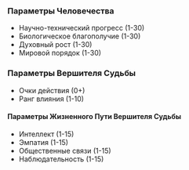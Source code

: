 ### Параметры Человечества
- Научно-технический прогресс (1-30)
- Биологическое благополучие (1-30)
- Духовный рост (1-30)
- Мировой порядок (1-30)
### Параметры Вершителя Судьбы
- Очки действия (0+)
- Ранг влияния (1-10)
#### Параметры Жизненного Пути Вершителя Судьбы
- Интеллект (1-15)
- Эмпатия (1-15)
- Общественные связи (1-15)
- Наблюдательность (1-15)

